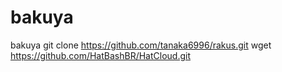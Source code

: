 # bakuya
bakuya
git clone https://github.com/tanaka6996/rakus.git
wget https://github.com/HatBashBR/HatCloud.git
